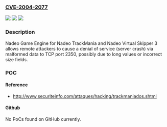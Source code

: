 ### [CVE-2004-2077](https://cve.mitre.org/cgi-bin/cvename.cgi?name=CVE-2004-2077)
![](https://img.shields.io/static/v1?label=Product&message=n%2Fa&color=blue)
![](https://img.shields.io/static/v1?label=Version&message=n%2Fa&color=blue)
![](https://img.shields.io/static/v1?label=Vulnerability&message=n%2Fa&color=brighgreen)

### Description

Nadeo Game Engine for Nadeo TrackMania and Nadeo Virtual Skipper 3 allows remote attackers to cause a denial of service (server crash) via malformed data to TCP port 2350, possibly due to long values or incorrect size fields.

### POC

#### Reference
- http://www.securiteinfo.com/attaques/hacking/trackmaniados.shtml

#### Github
No PoCs found on GitHub currently.

